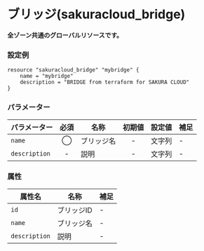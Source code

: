 # ブリッジ(sakuracloud_bridge)

**全ゾーン共通のグローバルリソースです。**

### 設定例

```
resource "sakuracloud_bridge" "mybridge" {
    name = "mybridge"
    description = "BRIDGE from terraform for SAKURA CLOUD"
}
```

### パラメーター

|パラメーター         |必須  |名称                |初期値     |設定値                    |補足                                          |
|-------------------|:---:|--------------------|:--------:|------------------------|----------------------------------------------|
| `name`            | ◯   | ブリッジ名           | -        | 文字列                  | - |
| `description`     | -   | 説明  | - | 文字列 | - |

### 属性

|属性名                | 名称                    | 補足                                        |
|---------------------|------------------------|--------------------------------------------|
| `id`                | ブリッジID               | -                                          |
| `name`              | ブリッジ名               | -                                          |
| `description`       | 説明                    | -                                          |
